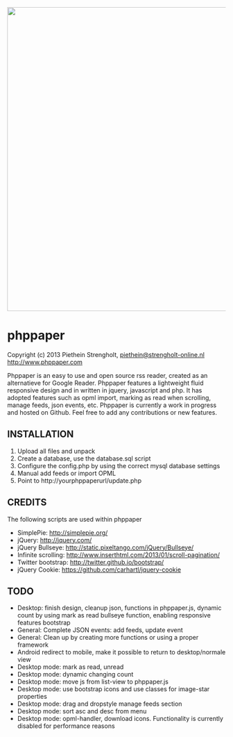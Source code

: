<a href="http://www.phppaper.com">
  <img src="http://www.phppaper.com/wp-content/uploads/phppaper2.png" width="700px">
</a>

phppaper
=======

Copyright (c) 2013 Piethein Strengholt, piethein@strengholt-online.nl
http://www.phppaper.com

Phppaper is an easy to use and open source rss reader, created as an alternatieve for Google Reader.
Phppaper features a lightweight fluid responsive design and in written in jquery, javascript and php.
It has adopted features such as opml import, marking as read when scrolling, manage feeds, json events, etc.
Phppaper is currently a work in progress and hosted on Github. Feel free to add any contributions or new features.

INSTALLATION
------------

1. Upload all files and unpack
2. Create a database, use the database.sql script
3. Configure the config.php by using the correct mysql database settings
4. Manual add feeds or import OPML
5. Point to http://yourphppaperurl/update.php

CREDITS
-------

The following scripts are used within phppaper

* SimplePie: http://simplepie.org/
* jQuery: http://jquery.com/
* jQuery Bullseye: http://static.pixeltango.com/jQuery/Bullseye/
* Infinite scrolling: http://www.inserthtml.com/2013/01/scroll-pagination/
* Twitter bootstrap: http://twitter.github.io/bootstrap/
* jQuery Cookie: https://github.com/carhartl/jquery-cookie


TODO
----

* Desktop: finish design, cleanup json, functions in phppaper.js, dynamic count by using mark as read bullseye function, enabling responsive features bootstrap
* General: Complete JSON events: add feeds, update event
* General: Clean up by creating more functions or using a proper framework
* Android redirect to mobile, make it possible to return to desktop/normale view
* Desktop mode: mark as read, unread
* Desktop mode: dynamic changing count
* Desktop mode: move js from list-view to phppaper.js
* Desktop mode: use bootstrap icons and use classes for image-star properties
* Desktop mode: drag and dropstyle manage feeds section
* Desktop mode: sort asc and desc from menu
* Desktop mode: opml-handler, download icons. Functionality is currently disabled for performance reasons
